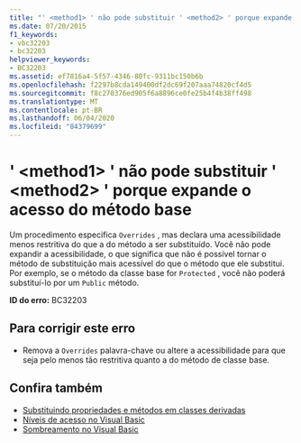 ```yaml
---
title: "' <method1> ' não pode substituir ' <method2> ' porque expande o acesso do método base"
ms.date: 07/20/2015
f1_keywords:
- vbc32203
- bc32203
helpviewer_keywords:
- BC32203
ms.assetid: ef7816a4-5f57-4346-80fc-9311bc150b6b
ms.openlocfilehash: f2297b8cda149400df2dc69f207aaa74820cf4d5
ms.sourcegitcommit: f8c270376ed905f6a8896ce0fe25b4f4b38ff498
ms.translationtype: MT
ms.contentlocale: pt-BR
ms.lasthandoff: 06/04/2020
ms.locfileid: "84379699"
---
```

# <a name="method1-cannot-override-method2-because-it-expands-the-access-of-the-base-method"></a>' \<method1> ' não pode substituir ' \<method2> ' porque expande o acesso do método base
Um procedimento especifica `Overrides` , mas declara uma acessibilidade menos restritiva do que a do método a ser substituído. Você não pode expandir a acessibilidade, o que significa que não é possível tornar o método de substituição mais acessível do que o método que ele substitui. Por exemplo, se o método da classe base for `Protected` , você não poderá substituí-lo por um `Public` método.  
  
 **ID do erro:** BC32203  
  
## <a name="to-correct-this-error"></a>Para corrigir este erro  
  
- Remova a `Overrides` palavra-chave ou altere a acessibilidade para que seja pelo menos tão restritiva quanto a do método de classe base.  
  
## <a name="see-also"></a>Confira também

- [Substituindo propriedades e métodos em classes derivadas](../programming-guide/language-features/objects-and-classes/inheritance-basics.md#overriding-properties-and-methods-in-derived-classes)
- [Níveis de acesso no Visual Basic](../programming-guide/language-features/declared-elements/access-levels.md)
- [Sombreamento no Visual Basic](../programming-guide/language-features/declared-elements/shadowing.md)
